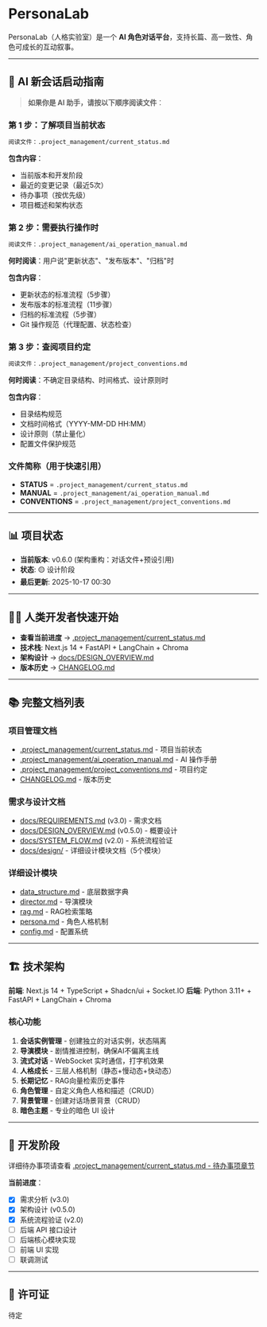 # PersonaLab

PersonaLab（人格实验室）是一个 **AI 角色对话平台**，支持长篇、高一致性、角色可成长的互动叙事。

---

## 🤖 AI 新会话启动指南

> **如果你是 AI 助手，请按以下顺序阅读文件**：

### 第 1 步：了解项目当前状态
```bash
阅读文件：.project_management/current_status.md
```
**包含内容**：
- 当前版本和开发阶段
- 最近的变更记录（最近5次）
- 待办事项（按优先级）
- 项目概述和架构状态

### 第 2 步：需要执行操作时
```bash
阅读文件：.project_management/ai_operation_manual.md
```
**何时阅读**：用户说"更新状态"、"发布版本"、"归档"时

**包含内容**：
- 更新状态的标准流程（5步骤）
- 发布版本的标准流程（11步骤）
- 归档的标准流程（5步骤）
- Git 操作规范（代理配置、状态检查）

### 第 3 步：查阅项目约定
```bash
阅读文件：.project_management/project_conventions.md
```
**何时阅读**：不确定目录结构、时间格式、设计原则时

**包含内容**：
- 目录结构规范
- 文档时间格式（YYYY-MM-DD HH:MM）
- 设计原则（禁止量化）
- 配置文件保护规范

### 文件简称（用于快速引用）
- **STATUS** = `.project_management/current_status.md`
- **MANUAL** = `.project_management/ai_operation_manual.md`
- **CONVENTIONS** = `.project_management/project_conventions.md`

---

## 📊 项目状态

- **当前版本**: v0.6.0 (架构重构：对话文件+预设引用)
- **状态**: 🟡 设计阶段
- **最后更新**: 2025-10-17 00:30

---

## 👨‍💻 人类开发者快速开始

- **查看当前进度** → [.project_management/current_status.md](.project_management/current_status.md)
- **技术栈**: Next.js 14 + FastAPI + LangChain + Chroma
- **架构设计** → [docs/DESIGN_OVERVIEW.md](docs/DESIGN_OVERVIEW.md)
- **版本历史** → [CHANGELOG.md](CHANGELOG.md)

---

## 📚 完整文档列表

### 项目管理文档
- [.project_management/current_status.md](.project_management/current_status.md) - 项目当前状态
- [.project_management/ai_operation_manual.md](.project_management/ai_operation_manual.md) - AI 操作手册
- [.project_management/project_conventions.md](.project_management/project_conventions.md) - 项目约定
- [CHANGELOG.md](CHANGELOG.md) - 版本历史

### 需求与设计文档
- [docs/REQUIREMENTS.md](docs/REQUIREMENTS.md) (v3.0) - 需求文档
- [docs/DESIGN_OVERVIEW.md](docs/DESIGN_OVERVIEW.md) (v0.5.0) - 概要设计
- [docs/SYSTEM_FLOW.md](docs/SYSTEM_FLOW.md) (v2.0) - 系统流程验证
- [docs/design/](docs/design/) - 详细设计模块文档（5个模块）

### 详细设计模块
- [data_structure.md](docs/design/data_structure.md) - 底层数据字典
- [director.md](docs/design/director.md) - 导演模块
- [rag.md](docs/design/rag.md) - RAG检索策略
- [persona.md](docs/design/persona.md) - 角色人格机制
- [config.md](docs/design/config.md) - 配置系统

---

## 🏗️ 技术架构

**前端**: Next.js 14 + TypeScript + Shadcn/ui + Socket.IO
**后端**: Python 3.11+ + FastAPI + LangChain + Chroma

### 核心功能

1. **会话实例管理** - 创建独立的对话实例，状态隔离
2. **导演模块** - 剧情推进控制，确保AI不偏离主线
3. **流式对话** - WebSocket 实时通信，打字机效果
4. **人格成长** - 三层人格机制（静态+慢动态+快动态）
5. **长期记忆** - RAG向量检索历史事件
6. **角色管理** - 自定义角色人格和描述（CRUD）
7. **背景管理** - 创建对话场景背景（CRUD）
8. **暗色主题** - 专业的暗色 UI 设计

---

## 📝 开发阶段

详细待办事项请查看 [.project_management/current_status.md - 待办事项章节](.project_management/current_status.md#📋-待办事项)

**当前进度**：
- [x] 需求分析 (v3.0)
- [x] 架构设计 (v0.5.0)
- [x] 系统流程验证 (v2.0)
- [ ] 后端 API 接口设计
- [ ] 后端核心模块实现
- [ ] 前端 UI 实现
- [ ] 联调测试

---

## 📄 许可证

待定
